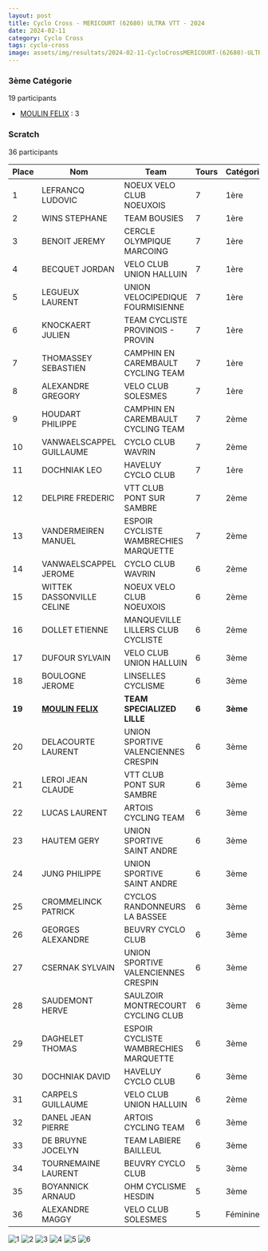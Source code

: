 ```yaml
---
layout: post
title: Cyclo Cross - MERICOURT (62680) ULTRA VTT - 2024
date: 2024-02-11
category: Cyclo Cross
tags: cyclo-cross
image: assets/img/resultats/2024-02-11-CycloCrossMERICOURT-(62680)-ULTRA-VTT/1.jpg
---
```


### 3ème Catégorie
19 participants
- [MOULIN FELIX](https://teamspecializedlille.cc/coureurs/moulinfelix) : 3

### Scratch
36 participants

| Place | Nom | Team | Tours | Catégorie | Temps |
|---|---|---|---|---|---|
| 1 | LEFRANCQ LUDOVIC | NOEUX VELO CLUB NOEUXOIS | 7 | 1ère | 0:50:58 | 
| 2 | WINS STEPHANE | TEAM BOUSIES | 7 | 1ère | 0:51:47 | 
| 3 | BENOIT JEREMY | CERCLE OLYMPIQUE MARCOING | 7 | 1ère | 0:53:37 | 
| 4 | BECQUET JORDAN | VELO CLUB UNION HALLUIN | 7 | 1ère | 0:54:51 | 
| 5 | LEGUEUX LAURENT | UNION VELOCIPEDIQUE FOURMISIENNE | 7 | 1ère | 0:55:28 | 
| 6 | KNOCKAERT JULIEN | TEAM CYCLISTE PROVINOIS - PROVIN | 7 | 1ère | 0:56:25 | 
| 7 | THOMASSEY SEBASTIEN | CAMPHIN EN CAREMBAULT CYCLING TEAM | 7 | 1ère | 0:56:41 | 
| 8 | ALEXANDRE GREGORY | VELO CLUB SOLESMES | 7 | 1ère | 0:57:16 | 
| 9 | HOUDART PHILIPPE | CAMPHIN EN CAREMBAULT CYCLING TEAM | 7 | 2ème | 0:58:4 | 
| 10 | VANWAELSCAPPEL GUILLAUME | CYCLO CLUB WAVRIN | 7 | 2ème | 1:0:4 | 
| 11 | DOCHNIAK LEO | HAVELUY CYCLO CLUB | 7 | 1ère | 1:0:15 | 
| 12 | DELPIRE FREDERIC | VTT  CLUB PONT SUR SAMBRE | 7 | 2ème | 1:0:32 | 
| 13 | VANDERMEIREN MANUEL | ESPOIR CYCLISTE WAMBRECHIES MARQUETTE | 7 | 2ème | 1:1:44 | 
| 14 | VANWAELSCAPPEL JEROME | CYCLO CLUB WAVRIN | 6 | 2ème | 0:51:0 | 
| 15 | WITTEK DASSONVILLE CELINE | NOEUX VELO CLUB NOEUXOIS | 6 | 2ème | 0:51:6 | 
| 16 | DOLLET ETIENNE | MANQUEVILLE LILLERS CLUB CYCLISTE | 6 | 2ème | 0:51:14 | 
| 17 | DUFOUR SYLVAIN | VELO CLUB UNION HALLUIN | 6 | 3ème | 0:52:39 | 
| 18 | BOULOGNE JEROME | LINSELLES CYCLISME | 6 | 3ème | 0:53:22 | 
| **19** | **[MOULIN FELIX](https://teamspecializedlille.cc/coureurs/moulinfelix)** | **TEAM SPECIALIZED LILLE** | **6** | **3ème** | **0:53:44** | 
| 20 | DELACOURTE LAURENT | UNION SPORTIVE VALENCIENNES CRESPIN | 6 | 3ème | 0:53:47 | 
| 21 | LEROI JEAN CLAUDE | VTT  CLUB PONT SUR SAMBRE | 6 | 3ème | 0:54:1 | 
| 22 | LUCAS LAURENT | ARTOIS CYCLING TEAM | 6 | 3ème | 0:54:6 | 
| 23 | HAUTEM GERY | UNION SPORTIVE SAINT ANDRE | 6 | 3ème | 0:54:40 | 
| 24 | JUNG PHILIPPE | UNION SPORTIVE SAINT ANDRE | 6 | 3ème | 0:54:53 | 
| 25 | CROMMELINCK PATRICK | CYCLOS RANDONNEURS LA BASSEE | 6 | 3ème | 0:54:57 | 
| 26 | GEORGES ALEXANDRE | BEUVRY CYCLO CLUB | 6 | 3ème | 0:55:30 | 
| 27 | CSERNAK SYLVAIN | UNION SPORTIVE VALENCIENNES CRESPIN | 6 | 3ème | 0:55:35 | 
| 28 | SAUDEMONT HERVE | SAULZOIR MONTRECOURT CYCLING CLUB | 6 | 3ème | 0:56:56 | 
| 29 | DAGHELET THOMAS | ESPOIR CYCLISTE WAMBRECHIES MARQUETTE | 6 | 3ème | 0:57:33 | 
| 30 | DOCHNIAK DAVID | HAVELUY CYCLO CLUB | 6 | 3ème | 0:58:35 | 
| 31 | CARPELS GUILLAUME | VELO CLUB UNION HALLUIN | 6 | 2ème | 0:58:40 | 
| 32 | DANEL JEAN PIERRE | ARTOIS CYCLING TEAM | 6 | 3ème | 1:0:44 | 
| 33 | DE BRUYNE JOCELYN | TEAM LABIERE BAILLEUL | 6 | 3ème | 1:1:18 | 
| 34 | TOURNEMAINE LAURENT | BEUVRY CYCLO CLUB | 5 | 3ème | 0:52:11 | 
| 35 | BOYANNICK ARNAUD | OHM CYCLISME HESDIN | 5 | 3ème | 0:52:42 | 
| 36 | ALEXANDRE MAGGY | VELO CLUB SOLESMES | 5 | Féminines | 0:53:40 | 

![1](http://teamspecializedlille.github.io/assets/img/resultats/2024-02-11-CycloCrossMERICOURT-(62680)-ULTRA-VTT/1.jpg)
![2](http://teamspecializedlille.github.io/assets/img/resultats/2024-02-11-CycloCrossMERICOURT-(62680)-ULTRA-VTT/2.jpg)
![3](http://teamspecializedlille.github.io/assets/img/resultats/2024-02-11-CycloCrossMERICOURT-(62680)-ULTRA-VTT/3.jpg)
![4](http://teamspecializedlille.github.io/assets/img/resultats/2024-02-11-CycloCrossMERICOURT-(62680)-ULTRA-VTT/4.jpg)
![5](http://teamspecializedlille.github.io/assets/img/resultats/2024-02-11-CycloCrossMERICOURT-(62680)-ULTRA-VTT/5.jpg)
![6](http://teamspecializedlille.github.io/assets/img/resultats/2024-02-11-CycloCrossMERICOURT-(62680)-ULTRA-VTT/6.jpg)
